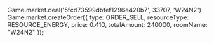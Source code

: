 Game.market.deal('5fcd73599dbfef1296e420b7', 33707, 'W24N2')
Game.market.createOrder({
    type: ORDER_SELL,
    resourceType: RESOURCE_ENERGY,
    price: 0.410,
    totalAmount: 240000,
    roomName: "W24N2"
});
